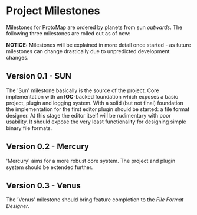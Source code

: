 # Project Milestones

Milestones for ProtoMap are ordered by planets from sun *outwards*. The following three milestones are rolled out as of now:



**NOTICE:** Milestones will be explained in more detail once started - as future milestones can change drastically due to unpredicted development changes.

## Version 0.1 - SUN

The 'Sun' milestone basically is the source of the project. Core implementation with an **IOC**-backed foundation which exposes a basic project, plugin and logging system. With a solid (but not final) foundation the implementation for the first editor plugin should be started: a file format designer. At this stage the editor itself will be rudimentary with poor usability. It should expose the very least functionality for designing simple binary file formats.

## Version 0.2 - Mercury

'Mercury' aims for a more robust core system. The project and plugin system should be extended further.



## Version 0.3 - Venus

The 'Venus' milestone should bring feature completion to the *File Format Designer*. 